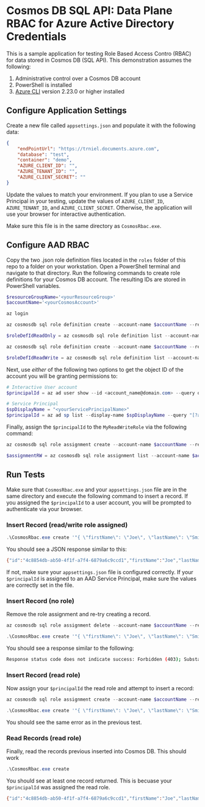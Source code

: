 # Cosmos DB SQL API: Data Plane RBAC for Azure Active Directory Credentials

This is a sample application for testing Role Based Access Contro (RBAC) for data stored in Cosmos DB (SQL API). This demonstration assumes the following:

1. Administrative control over a Cosmos DB account
2. PowerShell is installed
3. [Azure CLI](https://docs.microsoft.com/en-us/cli/azure/install-azure-cli) version 2.23.0 or higher installed

## Configure Application Settings

Create a new file called `appsettings.json` and populate it with the following data:

```json
{
    "endPointUrl": "https://trniel.documents.azure.com",
    "database": "test",
    "container": "demo",
    "AZURE_CLIENT_ID": "",
    "AZURE_TENANT_ID": "",
    "AZURE_CLIENT_SECRET": ""
}
```

Update the values to match your environment. If you plan to use a Service Principal in your testing, update the values of `AZURE_CLIENT_ID`, `AZURE_TENANT_ID`, and `AZURE_CLIENT_SECRET`. Otherwise, the application will use your browser for interactive authentication.

Make sure this file is in the same directory as `CosmosRbac.exe`.

## Configure AAD RBAC

Copy the two .json role definition files located in the `roles` folder of this repo to a folder on your workstation. Open a PowerShell terminal and navigate to that directory. Run the following commands to create role definitions for your Cosmos DB account. The resulting IDs are stored in PowerShell variables.

```powershell
$resourceGroupName='<yourResourceGroup>'
$accountName='<yourCosmosAccount>'

az login

az cosmosdb sql role definition create --account-name $accountName --resource-group $resourceGroupName --body @role-definition-ro.json

$roleDefIdReadOnly = az cosmosdb sql role definition list --account-name $accountName --resource-group $resourceGroupName --query "[?roleName=='MyReadOnlyRole'].name" --out tsv

az cosmosdb sql role definition create --account-name $accountName --resource-group $resourceGroupName --body @role-definition-rw.json

$roleDefIdReadWrite = az cosmosdb sql role definition list --account-name $accountName --resource-group $resourceGroupName --query "[?roleName=='MyReadWriteRole'].name" --out tsv
```

Next, use *either* of the following two options to get the object ID of the account you will be granting permissions to:

```powershell
# Interactive User account
$principalId = az ad user show --id <account_name@domain.com> --query objectId --out tsv

# Service Principal
$spDisplayName = "<yourServicePrincipalName>"
$principalId = az ad sp list --display-name $spDisplayName --query "[?appDisplayName=='$spDisplayName'].objectId" -o tsv
```

Finally, assign the `$principalId` to the `MyReadWriteRole` via the following command:

```powershell
az cosmosdb sql role assignment create --account-name $accountName --resource-group $resourceGroupName --scope "/" --principal-id $principalId --role-definition-id $roleDefIdReadWrite

$assignmentRW = az cosmosdb sql role assignment list --account-name $accountName --resource-group $resourceGroupName --query "[?principalId=='$principalId'].name" --out tsv
```

## Run Tests

Make sure that `CosmosRbac.exe` and your `appsettings.json` file are in the same directory and execute the following command to insert a record. If you assigned the `$principalId` to a user account, you will be prompted to authenticate via your browser.

### Insert Record (read/write role assigned)

```powershell
.\CosmosRbac.exe create '"{ \"firstName\": \"Joe\", \"lastName\": \"Smith\" }"'
```

You should see a JSON response similar to this:

```bash
{"id":"4c8854db-ab50-4f1f-a7f4-6879a6c9ccd1","firstName":"Joe","lastName":"Smith"}
```

If not, make sure your `appsettings.json` file is configured correctly. If your `$principalId` is assigned to an AAD Service Principal, make sure the values are correctly set in the file.

### Insert Record (no role)

Remove the role assignment and re-try creating a record.

```powershell
az cosmosdb sql role assignment delete --account-name $accountName --resource-group $resourceGroupName --role-assignment-id $assignmentRW --yes

.\CosmosRbac.exe create '"{ \"firstName\": \"Joe\", \"lastName\": \"Smith\" }"'
```

You should see a response similar to the following:

```bash
Response status code does not indicate success: Forbidden (403); Substatus: 5301; ActivityId: eb482ff1-adbc-47f5-9d34-6d18e71bd9e0; Reason: (Request blocked by Auth trniel : Request is blocked because principal [a2461c6f-d982-481a-ca03-1ad4798a90ff] does not have required RBAC permissions to perform action [Microsoft.DocumentDB/databaseAccounts/readMetadata] on resource [/].
```

### Insert Record (read role)

Now assign your `$principalId` the read role and attempt to insert a record:

```powershell
az cosmosdb sql role assignment create --account-name $accountName --resource-group $resourceGroupName --scope "/" --principal-id $principalId --role-definition-id $roleDefIdReadOnly

.\CosmosRbac.exe create '"{ \"firstName\": \"Joe\", \"lastName\": \"Smith\" }"'
```

You should see the same error as in the previous test.

### Read Records (read role)

Finally, read the records previous inserted into Cosmos DB. This should work 

```powershell
.\CosmosRbac.exe create
```

You should see at least one record returned. This is becuase your `$principalId` was assigned the read role.

```bash
{"id":"4c8854db-ab50-4f1f-a7f4-6879a6c9ccd1","firstName":"Joe","lastName":"Smith"}
```
